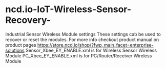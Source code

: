 # ncd.io-IoT-Wireless-Sensor-Recovery-
Industrial Sensor Wireless Module settings
These settings cab be used to recover or reset the modules. For more info checkout product manual on product pages
https://store.ncd.io/shop/?fwp_main_facet=enterprise-solutions
Sensor_Xbee_EY_ENABLE.xml is for Wireless Sensor Wireless Module 
PC_Xbee_EY_ENABLE.xml  is for PC/Router/Receiver Wireless Module 
